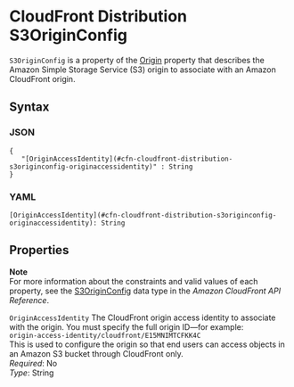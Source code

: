 # CloudFront Distribution S3OriginConfig<a name="aws-properties-cloudfront-distribution-s3originconfig"></a>

`S3OriginConfig` is a property of the [Origin](aws-properties-cloudfront-distribution-origin.md) property that describes the Amazon Simple Storage Service \(S3\) origin to associate with an Amazon CloudFront origin\.

## Syntax<a name="w4ab1c21c10c54c14c79b5"></a>

### JSON<a name="aws-properties-cloudfront-distribution-s3originconfig-syntax.json"></a>

```
{
   "[OriginAccessIdentity](#cfn-cloudfront-distribution-s3originconfig-originaccessidentity)" : String
}
```

### YAML<a name="aws-properties-cloudfront-distribution-s3originconfig-syntax.yaml"></a>

```
[OriginAccessIdentity](#cfn-cloudfront-distribution-s3originconfig-originaccessidentity): String
```

## Properties<a name="w4ab1c21c10c54c14c79b7"></a>

**Note**  
For more information about the constraints and valid values of each property, see the [S3OriginConfig](https://docs.aws.amazon.com/cloudfront/latest/APIReference/API_S3OriginConfig.html) data type in the *Amazon CloudFront API Reference*\.

`OriginAccessIdentity`  <a name="cfn-cloudfront-distribution-s3originconfig-originaccessidentity"></a>
The CloudFront origin access identity to associate with the origin\. You must specify the full origin ID—for example:  
`origin-access-identity/cloudfront/E15MNIMTCFKK4C`  
This is used to configure the origin so that end users can access objects in an Amazon S3 bucket through CloudFront only\.  
*Required*: No  
*Type*: String